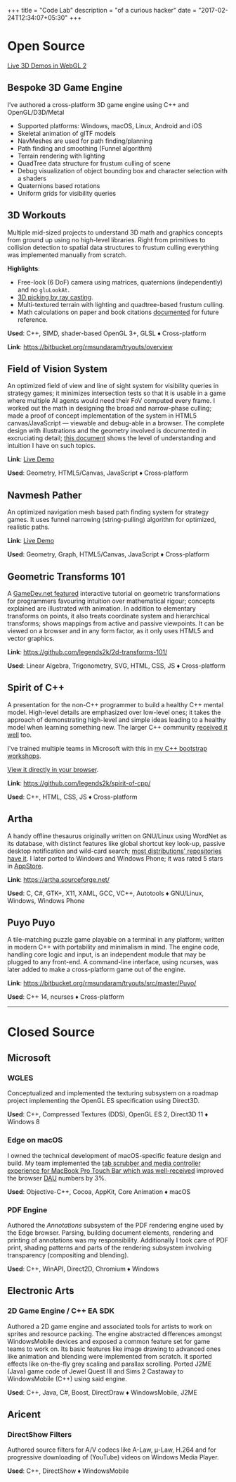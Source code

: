 +++
title = "Code Lab"
description = "of a curious hacker"
date = "2017-02-24T12:34:07+05:30"
+++

# Open Source

[Live 3D Demos in WebGL 2][demos]

##  Bespoke 3D Game Engine

I’ve authored a cross-platform 3D game engine using C++ and OpenGL/D3D/Metal

* Supported platforms: Windows, macOS, Linux, Android and iOS
* Skeletal animation of glTF models
* NavMeshes are used for path finding/planning
* Path finding and smoothing (Funnel algorithm)
* Terrain rendering with lighting
* QuadTree data structure for frustum culling of scene
* Debug visualization of object bounding box and character selection with a shaders
* Quaternions based rotations
* Uniform grids for visibility queries

## 3D Workouts

Multiple mid-sized projects to understand 3D math and graphics concepts from ground up using no high-level libraries.  Right from primitives to collision detection to spatial data structures to frustum culling everything was implemented manually from scratch.

**Highlights**:

* Free-look (6 DoF) camera using matrices, quaternions (independently) and no `gluLookAt`.
* [3D picking by ray casting][picking].
* Multi-textured terrain with lighting and quadtree-based frustum culling.
* Math calculations on paper and book citations [documented][board-calculations] for future reference.

**Used**: C++, SIMD, shader-based OpenGL 3+, GLSL ♦ Cross-platform

**Link**: https://bitbucket.org/rmsundaram/tryouts/overview

[board-calculations]: https://bitbucket.org/rmsundaram/tryouts/src/master/CG/Calculations
[demos]: https://legends2k.github.io/projects/demos/
[picking]: https://legends2k.github.io/3d-picking

## Field of Vision System

  An optimized field of view and line of sight system for visibility queries in strategy games; it minimizes intersection tests so that it is usable in a game where multiple AI agents would need their FoV computed every frame.  I worked out the math in designing the broad and narrow-phase culling; made a proof of concept implementation of the system in HTML5 canvas/JavaScript — viewable and debug-able in a browser.  The complete design with illustrations and the geometry involved is documented in excruciating detail; [this document][2d-fov-doc] shows the level of understanding and intuition I have on such topics.

**Link**: [Live Demo](https://legends2k.github.io/2d-fov)

**Used**: Geometry, HTML5/Canvas, JavaScript ♦ Cross-platform

[2d-fov-doc]: https://legends2k.github.io/2d-fov/design.html

## Navmesh Pather

  An optimized navigation mesh based path finding system for strategy games.  It uses funnel narrowing (string-pulling) algorithm for optimized, realistic paths.

**Link**: [Live Demo](https://bbcdn.githack.com/rmsundaram/tryouts/raw/dev/CG/WebGL/NavmeshPather/midpoint/level.html)

**Used**: Geometry, Graph, HTML5/Canvas, JavaScript ♦ Cross-platform

## Geometric Transforms 101

  A [GameDev.net featured](http://www.gamedev.net/page/resources/_/technical/math-and-physics/2d-transforms-101-r4212) interactive tutorial on geometric transformations for programmers favouring intuition over mathematical rigour; concepts explained are illustrated with animation.  In addition to elementary transforms on points, it also treats coordinate system and hierarchical transforms; shows mappings from active and passive viewpoints.  It can be viewed on a browser and in any form factor, as it only uses HTML5 and vector graphics.

**Link**: https://github.com/legends2k/2d-transforms-101/

**Used**: Linear Algebra, Trigonometry, SVG, HTML, CSS, JS ♦ Cross-platform

## Spirit of C++

A presentation for the non-C++ programmer to build a healthy C++ mental model. High-level details are emphasized over low-level ones; it takes the approach of demonstrating high-level and simple ideas leading to a healthy model when learning something new.  The larger C++ community [received it well][spirit-reddit] too.

I've trained multiple teams in Microsoft with this in [my C++ bootstrap workshops][inker].

[View it directly in your browser][spirit-of-cpp].

**Link**: https://github.com/legends2k/spirit-of-cpp/

**Used**: C++, HTML, CSS, JS ♦ Cross-platform

[spirit-of-cpp]: https://legends2k.github.io/spirit-of-cpp
[spirit-reddit]: https://www.reddit.com/r/cpp/comments/da4xrd/spirit_of_c/
[inker]: https://github.com/sundaramramaswamy/inker

## Artha

  A handy offline thesaurus originally written on GNU/Linux using WordNet as its database, with distinct features like global shortcut key look-up, passive desktop notification and wild-card search; [most distributions' repositories have it][artha-pkg].  I later ported to Windows and Windows Phone; it was rated 5 stars in [AppStore](https://www.microsoft.com/en-US/store/Apps/Artha-The-Open-Thesaurus/9NBLGGH0DBNB).

**Link**: https://artha.sourceforge.net/

**Used**: C, C#, GTK+, X11, XAML, GCC, VC++, Autotools ♦ GNU/Linux, Windows, Windows Phone

[artha-pkg]: https://pkgs.org/search/?q=artha

## Puyo Puyo

  A tile-matching puzzle game playable on a terminal in any platform; written in modern C++ with portability and minimalism in mind.  The engine code, handling core logic and input, is an independent module that may be plugged to any front-end.  A command-line interface, using ncurses, was later added to make a cross-platform game out of the engine.

**Link**: https://bitbucket.org/rmsundaram/tryouts/src/master/Puyo/

**Used**: C++ 14, ncurses ♦ Cross-platform

--------------------

# Closed Source

## Microsoft

### WGLES

Conceptualized and implemented the texturing subsystem on a roadmap project implementing the OpenGL ES specification using Direct3D.

**Used**: C++, Compressed Textures (DDS), OpenGL ES 2, Direct3D 11 ♦ Windows 8

### Edge on macOS

I owned the technical development of macOS-specific feature design and build.  My team implemented the [tab scrubber and media controller experience for MacBook Pro Touch Bar which was well-received][touchbar-blog] improved the browser [DAU][] numbers by 3%.

**Used**: Objective-C++, Cocoa, AppKit, Core Animation ♦ macOS

[touchbar-blog]: https://techcommunity.microsoft.com/t5/articles/try-the-revamped-touch-bar-experience-on-microsoft-edge-on-mac/m-p/1061372
[dau]: https://en.wikipedia.org/wiki/Active_users

### PDF Engine

Authored the _Annotations_ subsystem of the PDF rendering engine used by the Edge browser.  Parsing, building document elements, rendering and printing of annotations was my responsibility.  Additionally I took care of PDF print, shading patterns and parts of the rendering subsystem involving transparency (compositing and blending).

**Used**: C++, WinAPI, Direct2D, Chromium ♦ Windows

## Electronic Arts

### 2D Game Engine / C++ EA SDK

Authored a 2D game engine and associated tools for artists to work on sprites and resource packing.  The engine abstracted differences amongst WindowsMobile devices and exposed a common feature set for game teams to work on.  Its basic features like image drawing to advanced ones like animation and blending were implemented from scratch.  It sported effects like on-the-fly grey scaling and parallax scrolling.  Ported J2ME (Java) game code of Jewel Quest III and Sims 2 Castaway to WindowsMobile (C++) using said engine.

**Used**: C++, Java, C#, Boost, DirectDraw ♦ WindowsMobile, J2ME

## Aricent

### DirectShow Filters

Authored source filters for A/V codecs like A-Law, μ-Law, H.264 and for progressive downloading of (YouTube) videos on Windows Media Player.

**Used**: C++, DirectShow ♦ WindowsMobile
